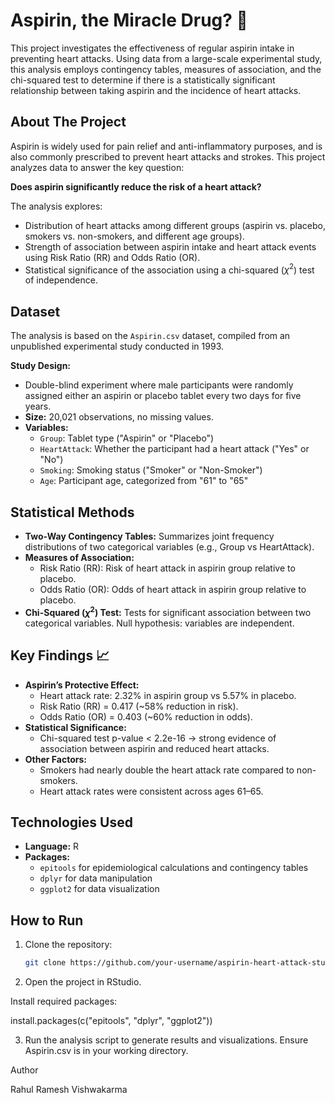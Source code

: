 # Aspirin, the Miracle Drug? 💊

This project investigates the effectiveness of regular aspirin intake in preventing heart attacks. Using data from a large-scale experimental study, this analysis employs contingency tables, measures of association, and the chi-squared test to determine if there is a statistically significant relationship between taking aspirin and the incidence of heart attacks.

## About The Project
Aspirin is widely used for pain relief and anti-inflammatory purposes, and is also commonly prescribed to prevent heart attacks and strokes. This project analyzes data to answer the key question:

**Does aspirin significantly reduce the risk of a heart attack?**

The analysis explores:  
- Distribution of heart attacks among different groups (aspirin vs. placebo, smokers vs. non-smokers, and different age groups).  
- Strength of association between aspirin intake and heart attack events using Risk Ratio (RR) and Odds Ratio (OR).  
- Statistical significance of the association using a chi-squared ($\chi^2$) test of independence.

## Dataset
The analysis is based on the `Aspirin.csv` dataset, compiled from an unpublished experimental study conducted in 1993.  

**Study Design:**  
- Double-blind experiment where male participants were randomly assigned either an aspirin or placebo tablet every two days for five years.  
- **Size:** 20,021 observations, no missing values.  
- **Variables:**  
  - `Group`: Tablet type ("Aspirin" or "Placebo")  
  - `HeartAttack`: Whether the participant had a heart attack ("Yes" or "No")  
  - `Smoking`: Smoking status ("Smoker" or "Non-Smoker")  
  - `Age`: Participant age, categorized from "61" to "65"  

## Statistical Methods
- **Two-Way Contingency Tables:** Summarizes joint frequency distributions of two categorical variables (e.g., Group vs HeartAttack).  
- **Measures of Association:**  
  - Risk Ratio (RR): Risk of heart attack in aspirin group relative to placebo.  
  - Odds Ratio (OR): Odds of heart attack in aspirin group relative to placebo.  
- **Chi-Squared ($\chi^2$) Test:** Tests for significant association between two categorical variables. Null hypothesis: variables are independent.

## Key Findings 📈
- **Aspirin’s Protective Effect:**  
  - Heart attack rate: 2.32% in aspirin group vs 5.57% in placebo.  
  - Risk Ratio (RR) = 0.417 (~58% reduction in risk).  
  - Odds Ratio (OR) = 0.403 (~60% reduction in odds).  
- **Statistical Significance:**  
  - Chi-squared test p-value < 2.2e-16 → strong evidence of association between aspirin and reduced heart attacks.  
- **Other Factors:**  
  - Smokers had nearly double the heart attack rate compared to non-smokers.  
  - Heart attack rates were consistent across ages 61–65.  

## Technologies Used
- **Language:** R  
- **Packages:**  
  - `epitools` for epidemiological calculations and contingency tables  
  - `dplyr` for data manipulation  
  - `ggplot2` for data visualization  

## How to Run
1. Clone the repository:  
   ```bash
   git clone https://github.com/your-username/aspirin-heart-attack-study.git


2. Open the project in RStudio.

Install required packages:

install.packages(c("epitools", "dplyr", "ggplot2"))


3. Run the analysis script to generate results and visualizations. Ensure Aspirin.csv is in your working directory.

Author

Rahul Ramesh Vishwakarma
